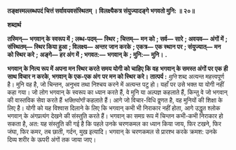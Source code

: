 **तङ्क्षस्मल्लब्धपदं चित्तं सर्वावयवसंस्थितम् ।** **विलक्ष्यैकत्र संयुज्यादङ्गे भगवतो मुनि: ॥ २०॥** 

**शब्दार्थ** 

**तस्मिन्—** **भगवान् के स्वरूप में** **; लब्ध-पदम्—** **स्थिर** **; चित्तम्—** **मन को** **; सर्व—** **सारे** **; अवयव—** **अंगों में** **;** **संस्थितम्—** **स्थिर किया हुआ** **; विलक्ष्य—** **अन्तर जान करके** **; एकत्र—** **एक स्थान पर** **; संयुज्यात्—** **मन को स्थिर करे** **;** **अङ्गे—** **हर अंग में** **; भगवत:—** **भगवान् के** **; मुनि:—** **मुनि।** **.** 

**भगवान् के नित्य रूप में अपना मन स्थिर करते समय योगी को चाहिए कि वह** **भगवान् के समस्त अंगों पर एक ही साथ विचार न करके, भगवान् के एक-एक अंग** **पर मन को स्थिर करे।** **तात्पर्य :** *मुनि* शब्द अत्यन्त महत्त्वपूर्ण है। मुनि वह है, जो चिन्तन, अनुभव तथा निश्चय करने में अत्यन्त पटु हो। यहाँ पर उसे भक्त या योगी नहीं कहा गया। जो लोग भगवान् के स्वरूप का ध्यान करते हैं, वे मुनि या अल्पज्ञ कहलाते हैं, किन्तु वे जो भगवान् की वास्तविक सेवा करते हैं *भक्तियोगी* कहलाते हैं। आगे जो विचार-विधि वॢणत है, वह मुनियों की शिक्षा के लिए है। योगी को यह विश्वास दिलाने के लिए कि भगवान् कभी भी निराकार नहीं होता, आगे उद्धृत श्लोक भगवान् के अंगप्रत्यंग देखने की संस्तुति करते हैं। भगवान् का समग्र रूप में चिन्तन कभी-कभी निराकार हो सकता है, अत: यह संस्तुति की गई है कि पहले उनके चरणकमल का ध्यान किया जाय, फिर टखने, फिर जंघा, फिर कमर, तब छाती, गर्दन, मुख इत्यादि। भगवान् के चरणकमल से प्रारश्भ करके क्रमश: उनके दिव्य शरीर के ऊपरी अंगों तक जाया जाए।  
